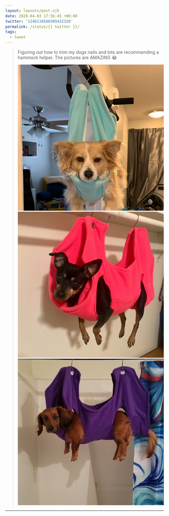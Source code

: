```yaml
---
layout: layouts/post.njk
date: 2020-04-03 17:56:45 +00:00
twitter: '1246134560309432320'
permalink: /status/{{ twitter }}/
tags: 
  - tweet
---
```


> Figuring out how to trim my dogs nails and lots are recommending a hammock helper. The pictures are AMAZING 😂 
> 
> ![A dog looks unimpressed as he dangles from a workout bar.](/img/1246134560309432320-EUsnkbDVAAAxtjf.jpg)
> ![A tiny dog’s legs dangle from a hammock as he dangles from a closet rod.](/img/1246134560309432320-EUsnlBVUUAAgEha.jpg)
> ![Another tiny dog dangles from a hammock.](/img/1246134560309432320-EUsnloOUwAAXjYc.jpg)

---
